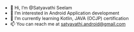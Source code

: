 - 👋 Hi, I’m @Satyavathi Seelam
- 👀 I’m interested in Android Application development
- 🌱 I’m currently learning Kotlin, JAVA (OCJP) certification
- 📫 You can reach me at satyavathi.android@gmail.com

<!---
SatyavathiSeelam/SatyavathiSeelam is a ✨ special ✨ repository because its `README.md` (this file) appears on your GitHub profile.
You can click the Preview link to take a look at your changes.
--->
